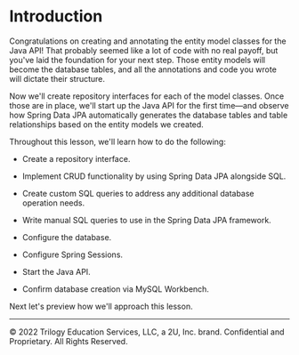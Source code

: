 # Introduction

Congratulations on creating and annotating the entity model classes for the Java API! That probably seemed like a lot of code with no real payoff, but you've laid the foundation for your next step. Those entity models will become the database tables, and all the annotations and code you wrote will dictate their structure.

Now we'll create repository interfaces for each of the model classes. Once those are in place, we'll start up the Java API for the first time—and observe how Spring Data JPA automatically generates the database tables and table relationships based on the entity models we created.

Throughout this lesson, we'll learn how to do the following:

* Create a repository interface.

* Implement CRUD functionality by using Spring Data JPA alongside SQL.

* Create custom SQL queries to address any additional database operation needs.

* Write manual SQL queries to use in the Spring Data JPA framework.

* Configure the database.

* Configure Spring Sessions.

* Start the Java API.

* Confirm database creation via MySQL Workbench.

Next let's preview how we'll approach this lesson.

---
© 2022 Trilogy Education Services, LLC, a 2U, Inc. brand. Confidential and Proprietary. All Rights Reserved.
